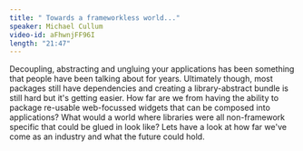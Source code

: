 ```yaml
---
title: " Towards a frameworkless world..."
speaker: Michael Cullum
video-id: aFhwnjFF96I
length: "21:47"
---
```

Decoupling, abstracting and ungluing your applications has been something that people have been talking about for years. Ultimately though, most packages still have dependencies and creating a library-abstract bundle is still hard but it's getting easier. How far are we from having the ability to package re-usable web-focussed widgets that can be composed into applications? What would a world where libraries were all non-framework specific that could be glued in look like? Lets have a look at how far we've come as an industry and what the future could hold. 
